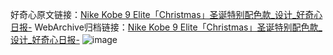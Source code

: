好奇心原文链接：[Nike Kobe 9 Elite「Christmas」圣诞特别配色款_设计_好奇心日报-](https://www.qdaily.com/articles/4213.html)
WebArchive归档链接：[Nike Kobe 9 Elite「Christmas」圣诞特别配色款_设计_好奇心日报-](http://web.archive.org/web/20190623154012/https://www.qdaily.com/articles/4213.html)
![image](http://ww3.sinaimg.cn/large/007d5XDply1g3veyc12pwj30u02pmh6z)
